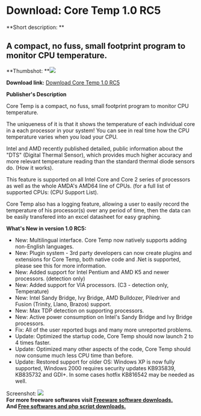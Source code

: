 # Download: Core Temp 1.0 RC5

**Short description: **

## A compact, no fuss, small footprint program to monitor CPU temperature.

  
**Thumbshot: **![](http://www.freewarefiles.com/screenshot/coretemp_md.jpg)   
  
**Download link:** [Download Core Temp 1.0 RC5](http://freesoftwares.boysofts.com/Core-Temp_program_32888.html)  
  

**Publisher's Description**  
  

Core Temp is a compact, no fuss, small footprint program to monitor CPU
temperature.

The uniqueness of it is that it shows the temperature of each individual core
in a each processor in your system! You can see in real time how the CPU
temperature varies when you load your CPU.

Intel and AMD recently published detailed, public information about the "DTS"
(Digital Thermal Sensor), which provides much higher accuracy and more
relevant temperature reading than the standard thermal diode sensors do. (How
it works).

This feature is supported on all Intel Core and Core 2 series of processors as
well as the whole AMDA's AMD64 line of CPUs. (for a full list of supported
CPUs: (CPU Support List).

Core Temp also has a logging feature, allowing a user to easily record the
temperature of his processor(s) over any period of time, then the data can be
easily transfered into an excel datasheet for easy graphing.

**What's New in version 1.0 RC5:**

  * New: Multilingual interface. Core Temp now natively supports adding non-English languages. 
  * New: Plugin system - 3rd party developers can now create plugins and extensions for Core Temp, both native code and .Net is supported, please see this for more information. 
  * New: Added support for Intel Pentium and AMD K5 and newer processors. (detection only) 
  * New: Added support for VIA processors. (C3 - detection only, Temperature) 
  * New: Intel Sandy Bridge, Ivy Bridge, AMD Bulldozer, Piledriver and Fusion (Trinity, Llano, Brazos) support. 
  * New: Max TDP detection on supporting processors. 
  * New: Active power consumption on Intel's Sandy Bridge and Ivy Bridge processors. 
  * Fix: All of the user reported bugs and many more unreported problems. 
  * Update: Optimized the startup code, Core Temp should now launch 2 to 4 times faster. 
  * Update: Optimized many other aspects of the code, Core Temp should now consume much less CPU time than before. 
  * Update: Restored support for older OS: Windows XP is now fully supported, Windows 2000 requires security updates KB935839, KB835732 and GDI+. In some cases hotfix KB816542 may be needed as well. 

  
  
Screenshot: ![](http://www.freewarefiles.com/screenshot/coretemp.jpg)  
**For more freeware softwares visit [Freeware software downloads.](http://freesoftwares.boysofts.com/)**   
**And [Free softwares and php script downloads.](http://www.boysofts.com/)**

